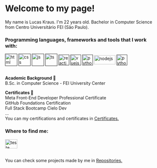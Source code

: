 <h1 align="left">Welcome to my page!</h1>

My name is Lucas Kraus. I'm 22 years old. Bachelor in Computer Science from Centro Universitário FEI (São Paulo).<br>

<h3 align="left">Programming languages, frameworks and tools that I work with:</h3>

<a href="" target="blank">
<img align="center" src="https://www.vectorlogo.zone/logos/w3_html5/w3_html5-icon.svg" alt="html" height="40" width="40" /></a> <a href="" target="blank">
<img align="center" src="https://www.vectorlogo.zone/logos/w3_css/w3_css-icon.svg" alt="css" height="40" width="40" /></a> <a href="" target="blank">
<img align="center" src="https://github.com/user-attachments/assets/260ea898-43d4-48f8-9301-514e068fdc6e" alt="js" height="40" width="40" /></a> <a href="" target="blank">
<img align="center" src="https://www.vectorlogo.zone/logos/typescriptlang/typescriptlang-icon.svg" alt="ts" height="40" width="40" /></a> <a href="" target="blank">
<img align="center" src="https://www.vectorlogo.zone/logos/reactjs/reactjs-icon.svg" alt="reactjs" height="35" width="35" /></a> <a href="" target="blank">
<img align="center" src="https://www.vectorlogo.zone/logos/vuejs/vuejs-icon.svg" alt="vuejs" height="35" width="35" /></a> <a href="" target="blank">
<img align="center" src="https://www.vectorlogo.zone/logos/python/python-icon.svg" alt="python" height="35" width="35" /></a> <a href="" target="blank"></a>
<img align="center" src="https://www.vectorlogo.zone/logos/nodejs/nodejs-horizontal.svg" alt="nodejs" height="30" width="70" /></a> <a href="" target="blank">
<img align="center" src="https://www.vectorlogo.zone/logos/python/golang-icon.svg" alt="python" height="35" width="35" /></a> <a href="" target="blank"></a>
<br>
<br>

**Academic Background 📖**
<br>
B.Sc. in Computer Science - FEI University Center <br>

**Certificates 🥇** 
<br>
Meta Front-End Developer Professional Certificate <br>
GitHub Foundations Certification <br>
Full Stack Bootcamp Cielo Dev <br> 
... <br>
You can my certifications and certificates in <a href="https://github.com/lucaskraus/certificates">Certificates.</a>
<br>

<h3 align="left">Where to find me:</h3>

<a href="https://www.linkedin.com/in/lucas-kraus-monteiro-alves-00200b252/" target="blank"><img align="center" src="https://www.vectorlogo.zone/logos/linkedin/linkedin-icon.svg" alt="teste" height="30" width="40" /></a>
<br> 
<br>

You can check some projects made by me in <a href="https://github.com/lucaskraus?tab=repositories">Repositories.</a>
